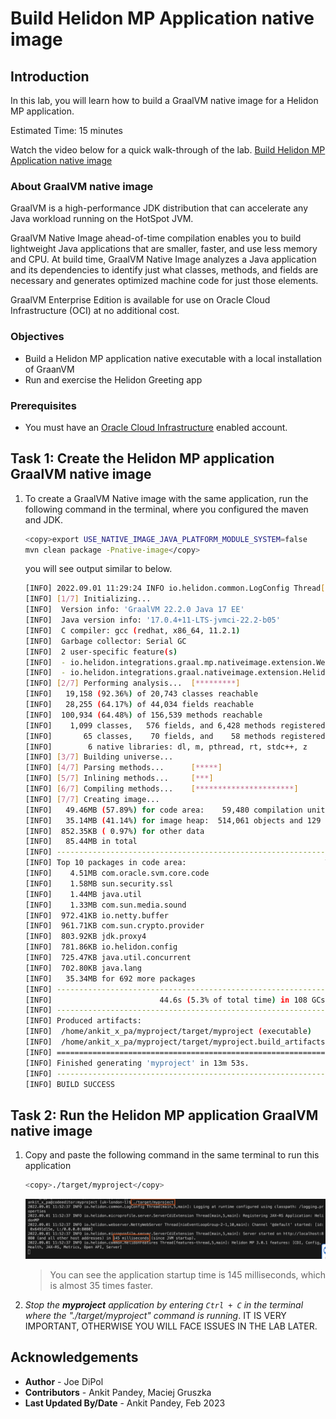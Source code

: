 # Build Helidon MP Application native image

## Introduction

In this lab, you will learn how to build a GraalVM native image for a Helidon MP application.

Estimated Time: 15 minutes

Watch the video below for a quick walk-through of the lab.
[Build Helidon MP Application native image](videohub:1_0hftfgfy)

### About GraalVM native image

GraalVM is a high-performance JDK distribution that can accelerate any Java workload running on the HotSpot JVM.

GraalVM Native Image ahead-of-time compilation enables you to build lightweight Java applications that are smaller, faster, and use less memory and CPU. At build time, GraalVM Native Image analyzes a Java application and its dependencies to identify just what classes, methods, and fields are necessary and generates optimized machine code for just those elements.

GraalVM Enterprise Edition is available for use on Oracle Cloud Infrastructure (OCI) at no additional cost.

### Objectives

* Build a Helidon MP application native executable with a local installation of GraanVM
* Run and exercise the Helidon Greeting app

### Prerequisites

* You must have an [Oracle Cloud Infrastructure](https://cloud.oracle.com/en_US/cloud-infrastructure) enabled account.


## Task 1: Create the Helidon MP application GraalVM native image

1. To create a GraalVM Native image with the same application, run the following command in the terminal, where you configured the maven and JDK.
    ```bash
    <copy>export USE_NATIVE_IMAGE_JAVA_PLATFORM_MODULE_SYSTEM=false
    mvn clean package -Pnative-image</copy>
    ```

    you will see output similar to below.
    ```bash
    [INFO] 2022.09.01 11:29:24 INFO io.helidon.common.LogConfig Thread[main,5,main]: Logging at initialization configured using classpath: /logging.properties
    [INFO] [1/7] Initializing...                                                                                   (20.7s @ 0.20GB)
    [INFO]  Version info: 'GraalVM 22.2.0 Java 17 EE'
    [INFO]  Java version info: '17.0.4+11-LTS-jvmci-22.2-b05'
    [INFO]  C compiler: gcc (redhat, x86_64, 11.2.1)
    [INFO]  Garbage collector: Serial GC
    [INFO]  2 user-specific feature(s)
    [INFO]  - io.helidon.integrations.graal.mp.nativeimage.extension.WeldFeature
    [INFO]  - io.helidon.integrations.graal.nativeimage.extension.HelidonReflectionFeature
    [INFO] [2/7] Performing analysis...  [*********]                                                              (210.2s @ 1.98GB)
    [INFO]   19,158 (92.36%) of 20,743 classes reachable
    [INFO]   28,255 (64.17%) of 44,034 fields reachable
    [INFO]  100,934 (64.48%) of 156,539 methods reachable
    [INFO]    1,099 classes,   576 fields, and 6,428 methods registered for reflection
    [INFO]       65 classes,    70 fields, and    58 methods registered for JNI access
    [INFO]        6 native libraries: dl, m, pthread, rt, stdc++, z
    [INFO] [3/7] Building universe...                                                                              (25.4s @ 3.11GB)
    [INFO] [4/7] Parsing methods...      [*****]                                                                   (25.2s @ 2.02GB)
    [INFO] [5/7] Inlining methods...     [***]                                                                     (11.1s @ 2.64GB)
    [INFO] [6/7] Compiling methods...    [**********************]                                                 (505.2s @ 2.61GB)
    [INFO] [7/7] Creating image...                                                                                 (17.8s @ 3.74GB)
    [INFO]   49.46MB (57.89%) for code area:    59,480 compilation units
    [INFO]   35.14MB (41.14%) for image heap:  514,061 objects and 129 resources
    [INFO]  852.35KB ( 0.97%) for other data
    [INFO]   85.44MB in total
    [INFO] ------------------------------------------------------------------------------------------------------------------------
    [INFO] Top 10 packages in code area:                               Top 10 object types in image heap:
    [INFO]    4.51MB com.oracle.svm.core.code                            10.17MB byte[] for code metadata
    [INFO]    1.58MB sun.security.ssl                                     4.23MB byte[] for java.lang.String
    [INFO]    1.44MB java.util                                            3.53MB java.lang.Class
    [INFO]    1.33MB com.sun.media.sound                                  3.22MB java.lang.String
    [INFO]  972.41KB io.netty.buffer                                      2.92MB byte[] for general heap data
    [INFO]  961.71KB com.sun.crypto.provider                              1.22MB byte[] for reflection metadata
    [INFO]  803.92KB jdk.proxy4                                           1.03MB byte[] for embedded resources
    [INFO]  781.86KB io.helidon.config                                  898.03KB com.oracle.svm.core.hub.DynamicHubCompanion
    [INFO]  725.47KB java.util.concurrent                               591.34KB java.util.HashMap$Node
    [INFO]  702.80KB java.lang                                          546.16KB c.o.svm.core.hub.DynamicHub$ReflectionMetadata
    [INFO]   35.34MB for 692 more packages                                6.23MB for 4555 more object types
    [INFO] ------------------------------------------------------------------------------------------------------------------------
    [INFO]                        44.6s (5.3% of total time) in 108 GCs | Peak RSS: 5.22GB | CPU load: 1.69
    [INFO] ------------------------------------------------------------------------------------------------------------------------
    [INFO] Produced artifacts:
    [INFO]  /home/ankit_x_pa/myproject/target/myproject (executable)
    [INFO]  /home/ankit_x_pa/myproject/target/myproject.build_artifacts.txt (txt)
    [INFO] ========================================================================================================================
    [INFO] Finished generating 'myproject' in 13m 53s.
    [INFO] ------------------------------------------------------------------------
    [INFO] BUILD SUCCESS

    ```

## Task 2: Run the Helidon MP application GraalVM native image

1. Copy and paste the following command in the same terminal to run this application
    ```bash
    <copy>./target/myproject</copy>
    ```
    ![run native-image](images/run-native.png)
    > You can see the application startup time is 145 milliseconds, which is almost 35 times faster.


2. *Stop the **myproject** application by entering `Ctrl + C` in the terminal where the "./target/myproject" command is running*. IT IS VERY IMPORTANT, OTHERWISE YOU WILL FACE ISSUES IN THE LAB LATER.



## Acknowledgements

* **Author** -  Joe DiPol
* **Contributors** - Ankit Pandey, Maciej Gruszka
* **Last Updated By/Date** - Ankit Pandey, Feb 2023
